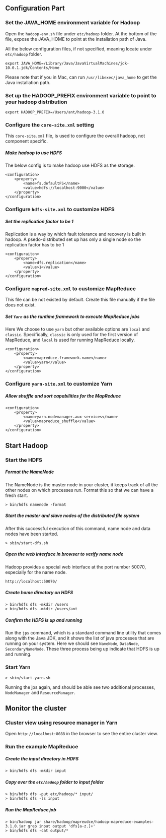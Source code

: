 ## Configuration Part

### Set the JAVA_HOME environment variable for Hadoop

Open the `hadoop-env.sh` file under `etc/hadoop` folder. At the bottom of the file, expose the JAVA_HOME to point at the installation path of Java.

All the below configuration files, if not specified, meaning locate under `etc/hadoop` folder.

```
export JAVA_HOME=/Library/Java/JavaVirtualMachines/jdk-10.0.1.jdk/Contents/Home
```

Please note that if you in Mac, can run `/usr/libexec/java_home` to get the Java installation path.

### Set up the HADOOP_PREFIX environment variable to point to your hadoop distribution

```
export HADOOP_PREFIX=/Users/ant/hadoop-3.1.0
```

### Configure the `core-site.xml` setting

This `core-site.xml` file, is used to configure the overall hadoop, not component specific. 

##### Make hadoop to use HDFS

The below config is to make hadoop use HDFS as the storage. 

```
<configuration>
	<property>
		<name>fs.defaultFS</name>
		<value>hdfs://localhost:9000</value>
	</property>
</configuration>
``` 

### Configure `hdfs-site.xml` to customize HDFS

##### Set the replication factor to be 1

Replication is a way by which fault tolerance and recovery is built in hadoop. A psedo-distributed set up has only a single node so the replication factor has to be 1 

```
<configuraiton>
	<property>
		<name>dfs.replication</name>
		<value>1</value>
	</property>
</configuration>
```

### Configure `mapred-site.xml` to customize MapReduce

This file can be not existed by default. Create this file manually if the file does not exist.

##### Set `Yarn` as the runtime framework to execute MapReduce jobs

Here We choose to use `yarn` but other available options are `local` and `classic`. Specifically, `classic` is only used for the first version of MapReduce, and `local` is used for running MapReduce locally. 

```
<configuration>
	<property>
		<name>mapreduce.framework.name</name>
		<value>yarn</value>
	</property>
</configuration>
```

### Configure `yarn-site.xml` to customize Yarn

##### Allow shuffle and sort capabilities for the MapReduce

```
<configuration>
	<property>
		<name>yarn.nodemanager.aux-services</name>
		<value>mapreduce_shuffle</value>
	</property>
</configuration>
```

## Start Hadoop

### Start the HDFS

##### Format the NameNode

The NameNode is the master node in your cluster, it keeps track of all the other nodes on which processes run. Format this so that we can have a fresh start.

```
> bin/hdfs namenode -format
```

##### Start the master and slave nodes of the distributed file system

After this successful execution of this command, name node and data nodes have been started. 

```
> sbin/start-dfs.sh
```

##### Open the web interface in browser to verify name node

Hadoop provides a special web interface at the port number 50070, especially for the name node.

```
http://localhost:50070/
```

##### Create home directory on HDFS

```
> bin/hdfs dfs -mkdir /users
> bin/hdfs dfs -mkdir /users/ant
```

##### Confirm the HDFS is up and running

Run the `jps` command, which is a standard command line utility that comes along with the Java JDK, and it shows the list of java processes that are running on your system. Here we should see `NameNode`, `DataNode`, `SecondaryNameNode`. These three process being up indicate that HDFS is up and running.

### Start Yarn

```
> sbin/start-yarn.sh 
```

Running the jps again, and should be able see two additional processes, `NodeManager` and `ResourceManager`. 

## Monitor the cluster

### Cluster view using resource manager in Yarn

Open `http://localhost:8088` in the browser to see the entire cluster view.

### Run the example MapReduce 

##### Create the input directory in HDFS

```
> bin/hdfs dfs -mkdir input
```

##### Copy over the `etc/hadoop` folder to input folder

```
> bin/hdfs dfs -put etc/hadoop/* input/
> bin/hdfs dfs -ls input
```

##### Run the MapReduce job

```
> bin/hadoop jar share/hadoop/mapreudce/hadoop-mapreduce-examples-3.1.0.jar grep input output 'dfs[a-z.]+'
> bin/hdfs dfs -cat output/*
```


